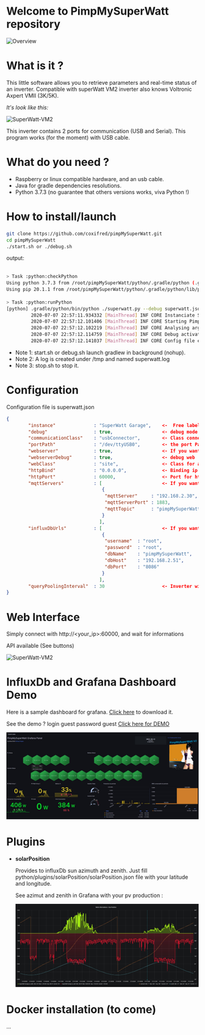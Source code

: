 # Welcome to PimpMySuperWatt repository

![Overview](https://github.com/coxifred/PimpMySuperWatt/blob/master/doc/pimpMySuperWatt.png?raw=true)

# What is it ?

This little software allows you to retrieve parameters and real-time status of an inverter. Compatible with superWatt VM2 inverter also knows Voltronic Axpert VMII (3K/5K).

*It's look like this:*

![SuperWatt-VM2](https://github.com/coxifred/PimpMySuperWatt/blob/master/doc/superwatt-vm2.png?raw=true)

This inverter contains 2 ports for communication (USB and Serial). This program works (for the moment) with USB cable.

# What do you need ?

   - Raspberry or linux compatible hardware, and an usb cable.
   - Java for gradle dependencies resolutions.
   - Python 3.7.3 (no guarantee that others versions works, viva Python !)

# How to install/launch

```bash
git clone https://github.com/coxifred/pimpMySuperWatt.git
cd pimpMySuperWatt
./start.sh or ./debug.sh
```
output:

```bash

> Task :python:checkPython
Using python 3.7.3 from /root/pimpMySuperWatt/python/.gradle/python (.gradle/python/bin/python)
Using pip 20.1.1 from /root/pimpMySuperWatt/python/.gradle/python/lib/python3.7/site-packages/pip (python 3.7)

> Task :python:runPython
[python] .gradle/python/bin/python ./superwatt.py --debug superwatt.json
         2020-07-07 22:57:11.934332 [MainThread] INF CORE Instanciate Singleton
         2020-07-07 22:57:12.101406 [MainThread] INF CORE Starting PimpMySuperWatts on pimpMySuperWatt
         2020-07-07 22:57:12.102219 [MainThread] INF CORE Analysing arguments
         2020-07-07 22:57:12.114759 [MainThread] INF CORE Debug activated
         2020-07-07 22:57:12.141037 [MainThread] INF CORE Config file exist /root/pimpMySuperWatt/python/superwatt.json
```

* Note 1: start.sh or debug.sh launch gradlew in background (nohup).
* Note 2: A log is created under /tmp and named superwatt.log
* Note 3: stop.sh to stop it.

# Configuration

Configuration file is superwatt.json

```json
{
        "instance"              : "SuperWatt Garage",    <-  Free label
        "debug"                 : true,                  <- debug mode 
        "communicationClass"    : "usbConnector",        <- Class connector (usbConnector for the moment)
        "portPath"              : "/dev/ttyUSB0",        <- the port Path
        "webserver"             : true,                  <- If you want a web interface
        "webserverDebug"        : true,                  <- debug web 
        "webClass"              : "site",                <- Class for app web.
        "httpBind"              : "0.0.0.0",             <- Binding ip address for web
        "httpPort"              : 60000,                 <- Port for http interface      
        "mqttServers"           : [                      <- If you want to publish to a mqtt broker (or multiples)
                                   {
                                    "mqttServer"     : "192.168.2.30",
                                    "mqttServerPort" : 1883,
                                    "mqttTopic"      : "pimpMySuperWatt/superWattGarage"
                                   }
                                  ],
        "influxDbUrls"          : [                      <- If you want to push results in an influxDb instance (or multiples)
                                   {
                                    "username"  : "root",
                                    "password"  : "root",
                                    "dbName"    : "pimpMySuperWatt",
                                    "dbHost"    : "192.168.2.51",
                                    "dbPort"    : "8086"
                                   }
                                  ],
        "queryPoolingInterval"  : 30                     <- Inverter will be queried every 30s 
}
```

# Web Interface

Simply connect with http://<your_ip>:60000, and wait for informations

API available (See buttons)

![SuperWatt-VM2](https://github.com/coxifred/PimpMySuperWatt/blob/master/doc/Screenshot_web.jpg?raw=true)

# InfluxDb and Grafana Dashboard Demo

Here is a sample dashboard for grafana. <a href=https://raw.githubusercontent.com/coxifred/pimpMySuperWatt/master/doc/pimpMySuperWatt_GrafanaDashboard.json>Click here</a> to download it.

See the demo ? login guest password guest [Click here for DEMO](http://gorilla.ddns.net:3000/d/9NvfTYMMk/pimpmysuperwatt?orgId=1&refresh=30s)

![Grafana](https://github.com/coxifred/pimpMySuperWatt/blob/master/doc/grafana.jpg?raw=true)

# Plugins

  * **solarPosition**
    
    Provides to influxDb sun azimuth and zenith. Just fill python/plugins/solarPosition/solarPosition.json file with your latitude and longitude.
    
    See azimut and zenith in Grafana with your pv production :
    
    ![SolarPosition](https://github.com/coxifred/PimpMySuperWatt/blob/master/doc/solar_position.jpg?raw=true)

# Docker installation (to come)

...
 
